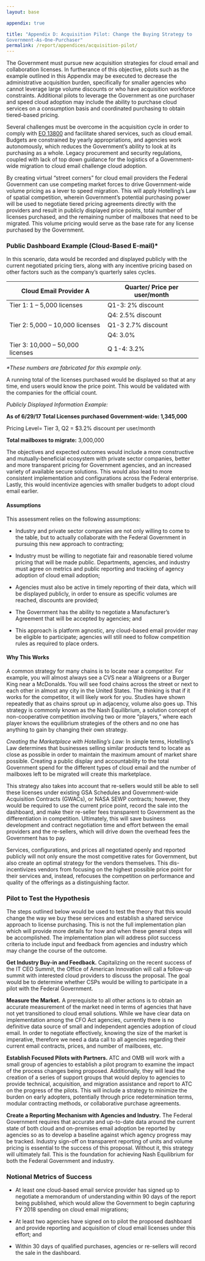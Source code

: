 ```yaml
---
layout: base

appendix: true

title: "Appendix D: Acquisition Pilot: Change the Buying Strategy to
Government-As-One-Purchaser"
permalink: /report/appendices/acquisition-pilot/
---
```

The Government must pursue new acquisition strategies for cloud email
and collaboration licenses. In furtherance of this objective, pilots
such as the example outlined in this Appendix may be executed to
decrease the administrative acquisition burden, specifically for smaller
agencies who cannot leverage large volume discounts or who have
acquisition workforce constraints. Additional pilots to leverage the
Government as one purchaser and speed cloud adoption may include the
ability to purchase cloud services on a consumption basis and
coordinated purchasing to obtain tiered-based pricing.

Several challenges must be overcome in the acquisition cycle in order to
comply with [EO 13800][EO13800] and facilitate shared services, such as cloud
email. Budgets are constrained by yearly appropriations, and agencies
work autonomously, which reduces the Government’s ability to look at its
purchasing as a whole. Legacy procurement and security regulations,
coupled with lack of top down guidance for the logistics of a
Government-wide migration to cloud email challenge cloud adoption.

By creating virtual “street corners” for cloud email providers the
Federal Government can use competing market forces to drive
Government-wide volume pricing as a lever to speed migration. This will
apply Hotelling’s Law of spatial competition, wherein Government’s
potential purchasing power will be used to negotiate tiered pricing
agreements directly with the providers and result in publicly displayed
price points, total number of licenses purchased, and the remaining
number of mailboxes that need to be migrated. This volume pricing would
serve as the base rate for any license purchased by the Government.

### Public Dashboard Example (Cloud-Based E-mail)\*

In this scenario, data would be recorded and displayed publicly with the
current negotiated pricing tiers, along with any incentive pricing based
on other factors such as the company’s quarterly sales cycles.

| **Cloud Email Provider A**       | **Quarter/ Price per user/month** |
|----------------------------------|-----------------------------------|
| Tier 1: 1 – 5,000 licenses       | Q1-3: 2% discount                 |
|                                  | Q4: 2.5% discount                 |
| Tier 2: 5,000 – 10,000 licenses  | Q1-3 2.7% discount                |
|                                  | Q4: 3.0%                          |
| Tier 3: 10,000 – 50,000 licenses | Q 1-4: 3.2%                       |

*\*These numbers are fabricated for this example only.*

A running total of the licenses purchased would be displayed so that at
any time, end users would know the price point. This would be validated
with the companies for the official count.

*Publicly Displayed Information Example:*

**As of 6/29/17 Total Licenses purchased Government-wide: 1,345,000**

Pricing Level= Tier 3, Q2 = \$3.2% discount per user/month

**Total mailboxes to migrate:** 3,000,000

The objectives and expected outcomes would include a more constructive
and mutually-beneficial ecosystem with private sector companies, better
and more transparent pricing for Government agencies, and an increased
variety of available secure solutions. This would also lead to more
consistent implementation and configurations across the Federal
enterprise. Lastly, this would incentivize agencies with smaller budgets
to adopt cloud email earlier.

#### Assumptions

This assessment relies on the following assumptions:

-   Industry and private sector companies are not only willing to come
    to the table, but to actually collaborate with the Federal
    Government in pursuing this new approach to contracting;

-   Industry must be willing to negotiate fair and reasonable tiered
    volume pricing that will be made public. Departments, agencies, and
    industry must agree on metrics and public reporting and tracking of
    agency adoption of cloud email adoption;

-   Agencies must also be active in timely reporting of their data,
    which will be displayed publicly, in order to ensure as specific
    volumes are reached, discounts are provided;

-   The Government has the ability to negotiate a Manufacturer’s
    Agreement that will be accepted by agencies; and

-   This approach is platform agnostic, any cloud-based email provider
    may be eligible to participate; agencies will still need to follow
    competition rules as required to place orders.

#### Why This Works

A common strategy for many chains is to locate near a competitor. For
example, you will almost always see a CVS near a Walgreens or a Burger
King near a McDonalds. You will see food chains across the street or
next to each other in almost any city in the United States. The thinking
is that if it works for the competitor, it will likely work for you.
Studies have shown repeatedly that as chains sprout up in adjacency,
volume also goes up. This strategy is commonly known as the Nash
Equilibrium, a solution concept of non-cooperative competition involving
two or more “players,” where each player knows the equilibrium
strategies of the others and no one has anything to gain by changing
their own strategy.

*Creating the Marketplace with Hotelling’s Law:* In simple terms,
Hotelling’s Law determines that businesses selling similar products tend
to locate as close as possible in order to maintain the maximum amount
of market share possible. Creating a public display and accountability
to the total Government spend for the different types of cloud email and
the number of mailboxes left to be migrated will create this
marketplace.

This strategy also takes into account that re-sellers would still be
able to sell these licenses under existing GSA Schedules and
Government-wide Acquisition Contracts (GWACs), or NASA SEWP contracts;
however, they would be required to use the current price point, record
the sale into the dashboard, and make their re-seller fees transparent
to Government as the differentiation in competition. Ultimately, this
will save business development and contract negotiation time and effort
between the email providers and the re-sellers, which will drive down
the overhead fees the Government has to pay.

Services, configurations, and prices all negotiated openly and reported
publicly will not only ensure the most competitive rates for Government,
but also create an optimal strategy for the vendors themselves. This
dis-incentivizes vendors from focusing on the highest possible price
point for their services and, instead, refocuses the competition on
performance and quality of the offerings as a distinguishing factor.

### Pilot to Test the Hypothesis

The steps outlined below would be used to test the theory that this
would change the way we buy these services and establish a shared
service approach to license purchasing. This is not the full
implementation plan which will provide more details for how and when
these general steps will be accomplished. The implementation plan will
address pilot success criteria to include input and feedback from
agencies and industry which may change the course of the outcome.

**Get Industry Buy-in and Feedback.** Capitalizing on the recent success
of the IT CEO Summit, the Office of American Innovation will call a
follow-up summit with interested cloud providers to discuss the
proposal. The goal would be to determine whether CSPs would be willing
to participate in a pilot with the Federal Government.

**Measure the Market.** A prerequisite to all other actions is to obtain
an accurate measurement of the market need in terms of agencies that
have not yet transitioned to cloud email solutions. While we have clear
data on implementation among the CFO Act agencies, currently there is no
definitive data source of small and independent agencies adoption of
cloud email. In order to negotiate effectively, knowing the size of the
market is imperative, therefore we need a data call to all agencies
regarding their current email contracts, prices, and number of
mailboxes, etc.

**Establish Focused Pilots with Partners.** ATC and OMB will work with a
small group of agencies to establish a pilot program to examine the
impact of the process changes being proposed. Additionally, they will
lead the creation of a series of support groups that would deploy to
agencies to provide technical, acquisition, and migration assistance and
report to ATC on the progress of the pilots. This will include a
strategy to minimize the burden on early adopters, potentially through
price redetermination terms, modular contracting methods, or
collaborative purchase agreements.

**Create a Reporting Mechanism with Agencies and Industry.** The Federal
Government requires that accurate and up-to-date data around the current
state of both cloud and on-premises email adoption be reported by
agencies so as to develop a baseline against which agency progress may
be tracked. Industry sign-off on transparent reporting of units and
volume pricing is essential to the success of this proposal. Without it,
this strategy will ultimately fail. This is the foundation for achieving
Nash Equilibrium for both the Federal Government and industry.

### Notional Metrics of Success

-   At least one cloud-based email service provider has signed up to
    negotiate a memorandum of understanding within 90 days of the report
    being published, which would allow the Government to begin capturing
    FY 2018 spending on cloud email migrations;

-   At least two agencies have signed on to pilot the proposed dashboard
    and provide reporting and acquisition of cloud email licenses under
    this effort; and

-   Within 30 days of qualified purchases, agencies or re-sellers will
    record the sale in the dashboard.

[EO13800]: https://www.whitehouse.gov/the-press-office/2017/05/11/presidential-executive-order-strengthening-cybersecurity-federal
